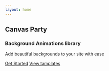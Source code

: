 ```yaml
---
layout: home
---
```


<!-- ---
layout: home

hero:
  name: Canvas Party
  text: Background Animations library.
  tagline: create beatufiull canvas background with ease
  image:
    src: /public/canvas-party.svg
    alt: Canvas Party png
  actions:
    - theme: brand
      text: Get Started
      link: /guide/what-is-canvas-party
    - theme: alt
      text: View on GitHub
      link: https://github.com/vuejs/vitepress
features:
  - icon: 🖼 
    title: Tamplates
    details: Vite, The DX that can't be beat
  - icon: 🧙
    title: Interactive
    details: Power of canvas meets avrage users Lorem Interactive
  - icon: 😌
    title: Simple and minimal, always
    details: Lorem ipsum...
--- -->


<script setup>
  import { useData } from 'vitepress'
  import {ref, onMounted} from 'vue'
  import { createCanvasParty } from 'canvas-party'
  
    // console.log(homeEl);
  // const canvas  = createCanvasParty(homeEl,{type: "confetti"})    
  const wraper = ref(null)
  console.log(wraper.value)
  const canvas = ref(null)
onMounted(() => {
  
  if(wraper.value ) {
    canvas.value= createCanvasParty(wraper.value , {type: 'confetti', count: 500})

    console.log(canvas.value);
    const wraperEl  = document.querySelector('.bg-wraper')
    
    wraperEl.appendChild(canvas.value)

  }
})
  
</script>


  <div ref="wraper" class="bg-wraper">
  </div>
  <div class=hero>
  <h2 class="title">Canvas Party</h2>
  <h3 class="sub-title">Background Animations library</h3>
  <p class="details">Add beautiful backgrounds to your site with ease</p>

<div class="actions-btns">
<a class="get-started" href="/guide/getting-started">Get Started</a>
<a class="view-tamplates" href="/tamplates/tamplates">View tamplates</a>
</div>
  </div>

  
  




<style> 
.bg-wraper {
  position: absolute;
  z-index: 10;
  height: 91vh;
  width: 100%;
}



</style>

